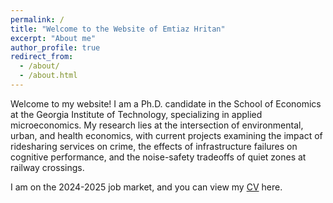 ```yaml
---
permalink: /
title: "Welcome to the Website of Emtiaz Hritan"
excerpt: "About me"
author_profile: true
redirect_from: 
  - /about/
  - /about.html
---
```


Welcome to my website! I am a Ph.D. candidate in the School of Economics at the Georgia Institute of Technology, specializing in applied microeconomics. My research lies at the intersection of environmental, urban, and health economics, with current projects examining the impact of ridesharing services on crime, the effects of infrastructure failures on cognitive performance, and the noise-safety tradeoffs of quiet zones at railway crossings.

I am on the 2024-2025 job market, and you can view my [CV](/files/Hritan_CV.pdf) here.
